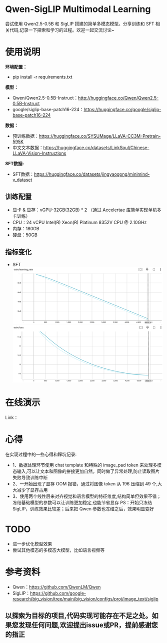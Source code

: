 # Qwen-SigLIP Multimodal Learning
尝试使用 Qwen2.5-0.5B 和 SigLIP 搭建的简单多模态模型。分享训练和 SFT 相关代码,记录一下探索和学习的过程。欢迎一起交流讨论~

# 使用说明

**环境配置：**
- pip install -r requirements.txt

**模型：**
- Qwen/Qwen2.5-0.5B-Instruct：http://huggingface.co/Qwen/Qwen2.5-0.5B-Instruct
- google/siglip-base-patch16-224：https://huggingface.co/google/siglip-base-patch16-224

**数据：**
- 预训练数据：https://huggingface.co/SYSUMage/LLaVA-CC3M-Pretrain-595K
- 中文文本数据：https://huggingface.co/datasets/LinkSoul/Chinese-LLaVA-Vision-Instructions

**SFT数据:**
- SFT数据：https://huggingface.co/datasets/jingyaogong/minimind-v_dataset

## 训练配置
- 显卡 & 显存：vGPU-32GB(32GB) * 2 （通过 Accelertae 库简单实现单机多卡训练）
- CPU：24 vCPU Intel(R) Xeon(R) Platinum 8352V CPU @ 2.10GHz
- 内存：180GB
- 硬盘：50GB

## 指标变化
- SFT
    ![SFT Learning Rate](images/sft_lr.png)
    ![SFT Loss](images/sft_loss.png)

# 在线演示
Link：

# 心得
在实现过程中的一些心得和踩坑记录:
- 1、数据处理环节使用 chat template 和特殊的 image_pad token 来处理多模态输入,可以让文本和图像的拼接更加自然。同时做了异常处理,防止读取图片失败导致训练中断
- 2、一开始出现了显存 OOM 报错，通过将图像 token 从 196 压缩到 49 个,大大减少了显存占用
- 3、使用两个线性层来对齐视觉和语言模型的特征维度,结构简单但效果不错；冻结基础模型的参数可以让训练更加稳定,也能节省显存
    PS：开始只冻结 SigLIP，训练效果比较差；后来把 Qwen 参数也冻结之后，效果明显变好

# TODO
- 进一步优化模型效果
- 尝试其他模态的多模态大模型，比如语言视频等

# 参考资料
- Qwen：https://github.com/QwenLM/Qwen
- SigLIP：https://github.com/google-research/big_vision/tree/main/big_vision/configs/proj/image_text/siglip

## 以探索为目标的项目,代码实现可能存在不足之处。如果您发现任何问题,欢迎提出issue或PR，提前感谢您的指正
